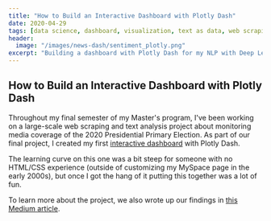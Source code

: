 ```yaml
---
title: "How to Build an Interactive Dashboard with Plotly Dash"
date: 2020-04-29
tags: [data science, dashboard, visualization, text as data, web scraping, dash, plotly, python]
header:
  image: "/images/news-dash/sentiment_plotly.png"
excerpt: "Building a dashboard with Plotly Dash for my NLP with Deep Learning final project."
---
```


## How to Build an Interactive Dashboard with Plotly Dash

Throughout my final semester of my Master's program, I've been working on a large-scale web scraping and text analysis project about monitoring media coverage of the 2020 Presidential Primary Election. As part of our final project, I created my first [interactive dashboard](https://us-primary-election-news.herokuapp.com/) with Plotly Dash.

The learning curve on this one was a bit steep for someone with no HTML/CSS experience (outside of customizing my MySpace page in the early 2000s), but once I got the hang of it putting this together was a lot of fun. 

To learn more about the project, we also wrote up our findings in [this Medium article](https://medium.com/@madeline.n.brady/do-u-s-news-outlets-favor-certain-2020-presidential-candidates-4e6de7efd936).
